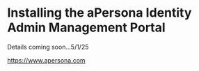 # Installing the aPersona Identity Admin Management Portal
Details coming soon...5/1/25

https://www.apersona.com


